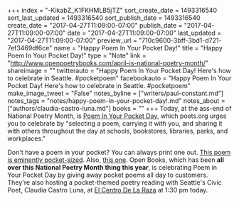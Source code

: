 +++
index = "-KikabZ_K1FKHMLB5jTZ"
sort_create_date = 1493316540
sort_last_updated = 1493316540
sort_publish_date = 1493316540
create_date = "2017-04-27T11:09:00-07:00"
publish_date = "2017-04-27T11:09:00-07:00"
date = "2017-04-27T11:09:00-07:00"
last_updated = "2017-04-27T11:09:00-07:00"
preview_url = "710c9600-3bff-3bd1-d721-7ef3469df6ce"
name = "Happy Poem In Your Pocket Day!"
title = "Happy Poem In Your Pocket Day!"
type = "Note"
link = "http://www.openpoetrybooks.com/april-is-national-poetry-month/"
shareimage = ""
twitterauto = "Happy Poem In Your Pocket Day! Here's how to celebrate in Seattle. #pocketpoem"
facebookauto = "Happy Poem In Your Pocket Day! Here's how to celebrate in Seattle. #pocketpoem"
make_image_tweet = "False"
notes_byline = ["writers/paul-constant.md"]
notes_tags = "notes/happy-poem-in-your-pocket-day!.md"
notes_about = ["authors/claudia-castro-luna.md"]
books = ""
+++
Today, at the ass-end of National Poetry Month, is [Poem In Your Pocket Day](https://www.poets.org/national-poetry-month/poem-your-pocket-day), which poets.org urges you to celebrate by "selecting a poem, carrying it with you, and sharing it with others throughout the day at schools, bookstores, libraries, parks, and workplaces."

Don't have a poem in your pocket? You can always print one out. [This poem is eminently pocket-sized](https://twitter.com/alice_notley/status/480654236108468225?lang=en). Also, [this one](http://www.loveblender.com/blend/wv.cgi?id=2003.08.01.20.48.8201). Open Books, which has been **all over this National Poetry Month thing this year**, is celebrating Poem in Your Pocket Day by giving away pocket poems all day to customers. They're also hosting a pocket-themed poetry reading with Seattle's Civic Poet, Claudia Castro Luna, at [El Centro De La Raza](http://www.elcentrodelaraza.org/) at 1:30 pm today. 

